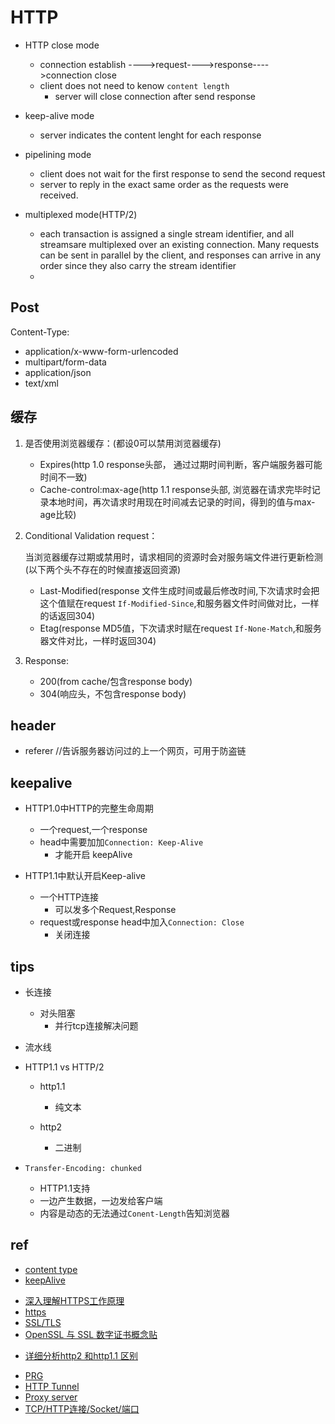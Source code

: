 
# HTTP

+ HTTP close mode
    + connection establish ---->request---->response---->connection close
    + client does not need to kenow `content length`
        + server will close connection after send response

+ keep-alive mode
    + server indicates the content lenght for each response 


+ pipelining mode
    + client does not wait for the first response to send the second request
    + server to reply in the exact same order as the requests were received.

+ multiplexed mode(HTTP/2)
    + each transaction is assigned a single stream identifier, and all streamsare multiplexed over an existing connection. Many requests can be sent in
    parallel by the client, and responses can arrive in any order since they also carry the stream identifier
    + 
## Post

Content-Type:
+ application/x-www-form-urlencoded
+ multipart/form-data
+ application/json
+ text/xml




## 缓存

1. 是否使用浏览器缓存：(都设0可以禁用浏览器缓存)

    + Expires(http 1.0 response头部， 通过过期时间判断，客户端服务器可能时间不一致)
    + Cache-control:max-age(http 1.1 response头部, 浏览器在请求完毕时记录本地时间，再次请求时用现在时间减去记录的时间，得到的值与max-age比较)

2. Conditional Validation request：

    当浏览器缓存过期或禁用时，请求相同的资源时会对服务端文件进行更新检测(以下两个头不存在的时候直接返回资源)

    + Last-Modified(response 文件生成时间或最后修改时间,下次请求时会把这个值赋在request `If-Modified-Since`,和服务器文件时间做对比，一样的话返回304)
    + Etag(response MD5值，下次请求时赋在request `If-None-Match`,和服务器文件对比，一样时返回304)


3. Response:

    + 200(from cache/包含response body)
    + 304(响应头，不包含response body)

## header

+ referer  //告诉服务器访问过的上一个网页，可用于防盗链


## keepalive


+ HTTP1.0中HTTP的完整生命周期
    + 一个request,一个response
    + head中需要加加`Connection: Keep-Alive`
        + 才能开启 keepAlive
    
+ HTTP1.1中默认开启Keep-alive
    + 一个HTTP连接
        + 可以发多个Request,Response
    + request或response head中加入`Connection: Close`
        + 关闭连接


## tips
+ 长连接
    + 对头阻塞
        + 并行tcp连接解决问题
+ 流水线
+ HTTP1.1 vs HTTP/2
    + http1.1 
        + 纯文本

    + http2 
        + 二进制

+ `Transfer-Encoding: chunked`
    + HTTP1.1支持
    + 一边产生数据，一边发给客户端
    + 内容是动态的无法通过`Conent-Length`告知浏览器




## ref

+ [content type](http://www.cnblogs.com/liulangmao/p/3889568.html)
+ [keepAlive](https://51write.github.io/2014/04/09/keepalive/)

<!-- https -->
+ [深入理解HTTPS工作原理](https://juejin.cn/post/6844903830916694030)
+ [https](http://www.cnblogs.com/chyingp/p/https-introduction.html)
+ [SSL/TLS](http://www.ruanyifeng.com/blog/2014/02/ssl_tls.html)
+ [OpenSSL 与 SSL 数字证书概念贴](http://seanlook.com/2015/01/15/openssl-certificate-encryption/)

<!-- http2 -->
+ [详细分析http2 和http1.1 区别](https://www.jianshu.com/p/63fe1bf5d445)

<!-- Concept -->
+ [PRG](https://en.wikipedia.org/wiki/Post/Redirect/Get)
+ [HTTP Tunnel](https://en.wikipedia.org/wiki/HTTP_tunnel)
+ [Proxy server](https://en.wikipedia.org/wiki/Proxy_server#Web_proxy_servers)
+ [TCP/HTTP连接/Socket/端口](https://www.jianshu.com/p/86848fa521b0)